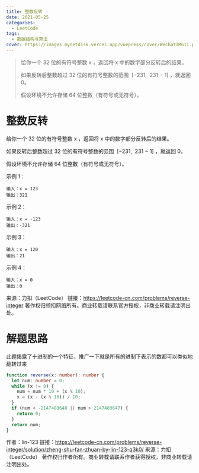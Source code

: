 ```yaml
---
title: 整数反转
date: 2021-05-25
categories:
  - LeetCode
tags:
  - 数据结构与算法
cover: https://images.mynetdisk.vercel.app/vuepress/cover/WechatIMG11.png
---
```


> 给你一个 32 位的有符号整数 x ，返回将 x 中的数字部分反转后的结果。
>
> 如果反转后整数超过 32 位的有符号整数的范围  [−231,  231 − 1] ，就返回 0。
>
> 假设环境不允许存储 64 位整数（有符号或无符号）。

<!-- more -->

# 整数反转

给你一个 32 位的有符号整数 x ，返回将 x 中的数字部分反转后的结果。

如果反转后整数超过 32 位的有符号整数的范围  [−231,  231 − 1] ，就返回 0。

假设环境不允许存储 64 位整数（有符号或无符号）。

示例 1：

```
输入：x = 123
输出：321
```

示例 2：

```
输入：x = -123
输出：-321
```

示例 3：

```
输入：x = 120
输出：21
```

示例 4：

```
输入：x = 0
输出：0
```

来源：力扣（LeetCode）
链接：https://leetcode-cn.com/problems/reverse-integer
著作权归领扣网络所有。商业转载请联系官方授权，非商业转载请注明出处。

# 解题思路

此题揭露了十进制的一个特征，推广一下就是所有的进制下表示的数都可以类似地翻转过来

```ts
function reverse(x: number): number {
  let num: number = 0;
  while (x != 0) {
    num = num * 10 + (x % 10);
    x = (x - (x % 10)) / 10;
  }
  if (num < -2147483648 || num > 2147483647) {
    return 0;
  }
  return num;
}
```

作者：lin-123
链接：https://leetcode-cn.com/problems/reverse-integer/solution/zheng-shu-fan-zhuan-by-lin-123-q3k0/
来源：力扣（LeetCode）
著作权归作者所有。商业转载请联系作者获得授权，非商业转载请注明出处。

